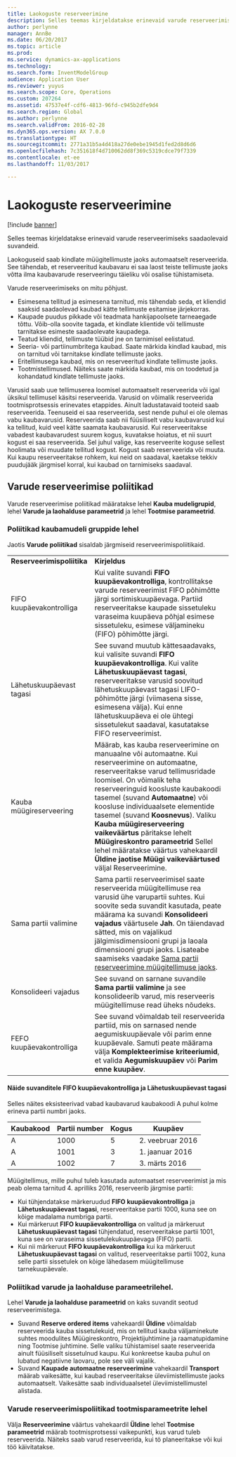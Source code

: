 ```yaml
---
title: Laokoguste reserveerimine
description: Selles teemas kirjeldatakse erinevaid varude reserveerimiseks saadaolevaid suvandeid.
author: perlynne
manager: AnnBe
ms.date: 06/20/2017
ms.topic: article
ms.prod: 
ms.service: dynamics-ax-applications
ms.technology: 
ms.search.form: InventModelGroup
audience: Application User
ms.reviewer: yuyus
ms.search.scope: Core, Operations
ms.custom: 207264
ms.assetid: 47537e4f-cdf6-4813-96fd-c945b2dfe9d4
ms.search.region: Global
ms.author: perlynne
ms.search.validFrom: 2016-02-28
ms.dyn365.ops.version: AX 7.0.0
ms.translationtype: HT
ms.sourcegitcommit: 2771a31b5a4d418a27de0ebe1945d1fed2d8d6d6
ms.openlocfilehash: 7c351618f4d710062dd8f369c5319cdce79f7339
ms.contentlocale: et-ee
ms.lasthandoff: 11/03/2017

---
```


# <a name="reserve-inventory-quantities"></a>Laokoguste reserveerimine

[!include [banner](../includes/banner.md)]

Selles teemas kirjeldatakse erinevaid varude reserveerimiseks saadaolevaid suvandeid.

Laokoguseid saab kindlate müügitellimuste jaoks automaatselt reserveerida. See tähendab, et reserveeritud kaubavaru ei saa laost teiste tellimuste jaoks võtta ilma kaubavarude reserveeringu täieliku või osalise tühistamiseta.

Varude reserveerimiseks on mitu põhjust.
-   Esimesena tellitud ja esimesena tarnitud, mis tähendab seda, et kliendid saaksid saadaolevad kaubad kätte tellimuste esitamise järjekorras.
-   Kaupade puudus pikkade või teadmata hankijapoolsete tarneaegade tõttu. Võib-olla soovite tagada, et kindlate klientide või tellimuste tarnitakse esimeste saadaolevate kaupadega.
-   Teatud kliendid, tellimuste tüübid jne on tarnimisel eelistatud.
-   Seeria- või partiinumbritega kaubad. Saate märkida kindlad kaubad, mis on tarnitud või tarnitakse kindlate tellimuste jaoks.
-   Eritellimusega kaubad, mis on reserveeritud kindlate tellimuste jaoks.
-   Tootmistellimused. Näiteks saate märkida kaubad, mis on toodetud ja kohandatud kindlate tellimuste jaoks.

Varusid saab uue tellimuserea loomisel automaatselt reserveerida või igal üksikul tellimusel käsitsi reserveerida. Varusid on võimalik reserveerida tootmisprotsessis erinevates etappides. Ainult ladustatavaid tooteid saab reserveerida. Teenuseid ei saa reserveerida, sest nende puhul ei ole olemas vabu kaubavarusid. Reserveerida saab nii füüsiliselt vabu kaubavarusid kui ka tellitud, kuid veel kätte saamata kaubavarusid. Kui reserveeritakse vabadest kaubavarudest suurem kogus, kuvatakse hoiatus, et nii suurt kogust ei saa reserveerida. Sel juhul valige, kas reserveerite koguse sellest hoolimata või muudate tellitud kogust. Kogust saab reserveerida või muuta. Kui kaupu reserveeritakse rohkem, kui neid on saadaval, kaetakse tekkiv puudujääk järgmisel korral, kui kaubad on tarnimiseks saadaval.

## <a name="inventory-reservation-policies"></a>Varude reserveerimise poliitikad
Varude reserveerimise poliitikad määratakse lehel **Kauba mudeligrupid**, lehel **Varude ja laohalduse parameetrid** ja lehel **Tootmise parameetrid**.
### <a name="policies-on-the-item-model-groups-page"></a>Poliitikad kaubamudeli gruppide lehel

Jaotis **Varude poliitikad** sisaldab järgmiseid reserveerimispoliitikaid.

|                         |                                                                                                                                                                                                                                                                                                                                                                                                                                                                                                                                                    |
|-------------------------|----------------------------------------------------------------------------------------------------------------------------------------------------------------------------------------------------------------------------------------------------------------------------------------------------------------------------------------------------------------------------------------------------------------------------------------------------------------------------------------------------------------------------------------------------|
| **Reserveerimispoliitika**  | **Kirjeldus**                                                                                                                                                                                                                                                                                                                                                                                                                                                                                                                                    |
| FIFO kuupäevakontrolliga    | Kui valite suvandi **FIFO kuupäevakontrolliga**, kontrollitakse varude reserveerimist FIFO põhimõtte järgi sortimiskuupäevaga. Partiid reserveeritakse kaupade sissetuleku varaseima kuupäeva põhjal esimese sissetuleku, esimese väljamineku (FIFO) põhimõtte järgi.                                                                                                                                                                                                                                                                       |
| Lähetuskuupäevast tagasi | See suvand muutub kättesaadavaks, kui valisite suvandi **FIFO kuupäevakontrolliga**. Kui valite **Lähetuskuupäevast tagasi**, reserveeritakse varusid soovitud lähetuskuupäevast tagasi LIFO-põhimõtte järgi (viimasena sisse, esimesena välja). Kui enne lähetuskuupäeva ei ole ühtegi sissetulekut saadaval, kasutatakse FIFO reserveerimist.                                                                                                                                                                                                           |
| Kauba müügireserveering  | Määrab, kas kauba reserveerimine on manuaalne või automaatne. Kui reserveerimine on automaatne, reserveeritakse varud tellimusridade loomisel. On võimalik teha reserveeringuid koosluste kaubakoodi tasemel (suvand **Automaatne**) või koosluse individuaalsete elementide tasemel (suvand **Koosnevus**). Valiku **Kauba müügireserveering vaikeväärtus** päritakse lehelt **Müügireskontro parameetrid** Sellel lehel määratakse väärtus vahekaardil **Üldine** **jaotise** **Müügi vaikeväärtused** väljal Reserveerimine. |
| Sama partii valimine    | Sama partii reserveerimisel saate reserveerida müügitellimuse rea varusid ühe varupartii suhtes. Kui soovite seda suvandit kasutada, peate määrama ka suvandi **Konsolideeri vajadus** väärtusele **Jah**. On täiendavad sätted, mis on vajalikud jälgimisdimensiooni grupi ja laoala dimensiooni grupi jaoks. Lisateabe saamiseks vaadake [Sama partii reserveerimine müügitellimuse jaoks](../sales-marketing/reserve-same-batch-sales-order.md).                                                          |
| Konsolideeri vajadus | See suvand on sarnane suvandile **Sama partii valimine** ja see konsolideerib varud, mis reserveeris müügitellimuse read üheks nõudeks.                                                                                                                                                                                                                                                                                                                                                                                      |
| FEFO kuupäevakontrolliga    | See suvand võimaldab teil reserveerida partiid, mis on sarnased nende aegumiskuupäevale või parim enne kuupäevale. Samuti peate määrama välja **Komplekteerimise kriteeriumid**, et valida **Aegumiskuupäev** või **Parim enne kuupäev**.                                                                                                                                                                                                                                                                                                                              |

#### <a name="example-for-fifo-date-controlled-and-backward-from-ship-date"></a>Näide suvanditele FIFO kuupäevakontrolliga ja Lähetuskuupäevast tagasi

Selles näites eksisteerivad vabad kaubavarud kaubakoodi A puhul kolme erineva partii numbri jaoks.

| Kaubakood | Partii number | Kogus | Kuupäev             |
|-------------|--------------|----------|------------------|
| A           | 1000         | 5        | 2. veebruar 2016 |
| A           | 1001         | 3        | 1. jaanuar 2016  |
| A           | 1002         | 7        | 3. märts 2016    |

Müügitellimus, mille puhul tuleb kasutada automaatset reserveerimist ja mis peab olema tarnitud 4. aprilliks 2016, reserveerib järgmise partii:
-   Kui tühjendatakse märkeruudud **FIFO kuupäevakontrolliga** ja **Lähetuskuupäevast tagasi**, reserveeritakse partii 1000, kuna see on kõige madalama numbriga partii.
-   Kui märkeruut **FIFO kuupäevakontrolliga** on valitud ja märkeruut **Lähetuskuupäevast tagasi** tühjendatud, reserveeritakse partii 1001, kuna see on varaseima sissetulekukuupäevaga (FIFO) partii.
-   Kui nii märkeruut **FIFO kuupäevakontrolliga** kui ka märkeruut **Lähetuskuupäevast tagasi** on valitud, reserveeritakse partii 1002, kuna selle partii sissetulek on kõige lähedasem müügitellimuse tarnekuupäevale.

### <a name="policies-on-the-inventory-and-warehouse-management-parameter-page"></a>Poliitikad varude ja laohalduse parameetrilehel.

Lehel **Varude ja laohalduse parameetrid** on kaks suvandit seotud reserveerimistega.
-   Suvand **Reserve ordered items** vahekaardil **Üldine** võimaldab reserveerida kauba sissetulekuid, mis on tellitud kauba väljaminekute suhtes moodulites Müügireskontro, Projektijuhtimine ja raamatupidamine ning Tootmise juhtimine. Selle valiku tühistamisel saate reserveerida ainult füüsiliselt sissetulnud kaupu. Kui konkreetse kauba puhul on lubatud negatiivne laovaru, pole see väli vajalik.
-   Suvand **Kaupade automaatne reserveerimine** vahekaardil **Transport** määrab vaikesätte, kui kaubad reserveeritakse üleviimistellimuste jaoks automaatselt. Vaikesätte saab individuaalsetel üleviimistellimustel alistada.

### <a name="inventory-reservation-policies-on-the-production-parameters-page"></a>Varude reserveerimispoliitikad tootmisparameetrite lehel

Välja **Reserveerimine** väärtus vahekaardil **Üldine** lehel **Tootmise parameetrid** määrab tootmisprotsessi vaikepunkti, kus varud tuleb reserveerida. Näiteks saab varud reserveerida, kui tö planeeritakse või kui töö käivitatakse.

